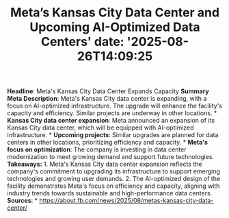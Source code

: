 ﻿---
title: "Meta’s Kansas City Data Center and Upcoming AI-Optimized Data Centers'
date: '2025-08-26T14:09:25"
category: "Markets"
summary: ""
slug: "metas kansas city data center and upcoming aioptimized data "
source_urls:
  - "https://about.fb.com/news/2025/08/metas-kansas-city-data-center/"
seo:
  title: "Meta’s Kansas City Data Center and Upcoming AI-Optimized Data Centers | Hash n Hedge'
  description: '"
  keywords: ["news", "markets", "brief"]
---
**Headline**: Meta's Kansas City Data Center Expands Capacity  **Summary Meta Description**: Meta's Kansas City data center is expanding, with a focus on AI-optimized infrastructure. The upgrade will enhance the facility's capacity and efficiency. Similar projects are underway in other locations.  * **Kansas City data center expansion**: Meta announced an expansion of its Kansas City data center, which will be equipped with AI-optimized infrastructure. * **Upcoming projects**: Similar upgrades are planned for data centers in other locations, prioritizing efficiency and capacity. * **Meta's focus on optimization**: The company is investing in data center modernization to meet growing demand and support future technologies.  **Takeaways:**  1. Meta's Kansas City data center expansion reflects the company's commitment to upgrading its infrastructure to support emerging technologies and growing user demands. 2. The AI-optimized design of the facility demonstrates Meta's focus on efficiency and capacity, aligning with industry trends towards sustainable and high-performance data centers.  **Sources**:  * https://about.fb.com/news/2025/08/metas-kansas-city-data-center/ 
